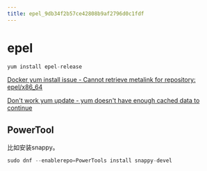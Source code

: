 ```yaml
---
title: epel_9db34f2b57ce42808b9af2796d0c1fdf
---
```


# epel

```c
yum install epel-release
```

[Docker yum install issue - Cannot retrieve metalink for repository: epel/x86_64](https://stackoverflow.com/questions/36411504/docker-yum-install-issue-cannot-retrieve-metalink-for-repository-epel-x86-64)

[Don't work yum update - yum doesn't have enough cached data to continue](https://unix.stackexchange.com/questions/345124/dont-work-yum-update-yum-doesnt-have-enough-cached-data-to-continue)

## PowerTool

比如安装snappy。

[](https://centos.pkgs.org/8/centos-powertools-x86_64/snappy-devel-1.1.7-5.el8.x86_64.rpm.html)

```cpp
sudo dnf --enablerepo=PowerTools install snappy-devel
```